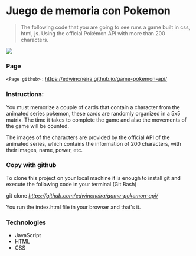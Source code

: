 # Juego de memoria con Pokemon

> The following code that you are going to see runs a game built in css, html, js. Using the official Pokémon API with more than 200 characters.


![](https://subefotos.com/ver/?d99e4c00c66fc99f284613fc60d94a5eo.png)

### Page
`<Page github>` : <https://edwincneira.github.io/game-pokemon-api/>

### Instructions:

You must memorize a couple of cards that contain a character from the animated series pokemon, these cards are randomly organized in a 5x5 matrix. The time it takes to complete the game and also the movements of the game will be counted.

The images of the characters are provided by the official API of the animated series, which contains the information of 200 characters, with their images, name, power, etc.

### Copy with github

To clone this project on your local machine it is enough to install git and execute the following code in your terminal (Git Bash)

git clone *https://github.com/edwincneira/game-pokemon-api/*

You run the index.html file in your browser and that's it.

### Technologies
- JavaScript
- HTML
- CSS

